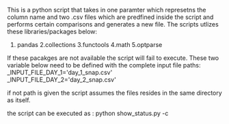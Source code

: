 This is a python script that takes in one paramter which represetns the column name and two .csv files which 
are predfined inside the script and performs certain comparisons and generates a new file. The scripts utlizes these
libraries/packages below:
 1. pandas
 2.collections
 3.functools
 4.math
 5.optparse

If these pacakges are not available the script will fail to execute.
These two variable below need to be defined with the complete input file paths:
  _INPUT_FILE_DAY_1='day_1_snap.csv'
  _INPUT_FILE_DAY_2='day_2_snap.csv'
  
  if not path is given the script assumes the files resides in the same directory as itself.
  
the script can be executed as : 
python show_status.py -c




